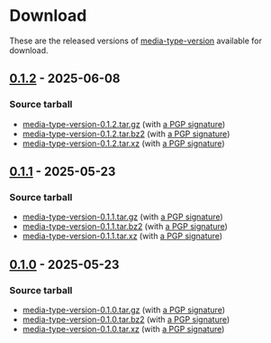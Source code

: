 <!--
SPDX-FileCopyrightText: Peter Pentchev <roam@ringlet.net>
SPDX-License-Identifier: BSD-2-Clause
-->

# Download

These are the released versions of [media-type-version](index.md) available for download.

## [0.1.2] - 2025-06-08

### Source tarball

- [media-type-version-0.1.2.tar.gz](https://devel.ringlet.net/files/devel/media-type-version/media-type-version-0.1.2.tar.gz)
  (with [a PGP signature](https://devel.ringlet.net/files/devel/media-type-version/media-type-version-0.1.2.tar.gz.asc))
- [media-type-version-0.1.2.tar.bz2](https://devel.ringlet.net/files/devel/media-type-version/media-type-version-0.1.2.tar.bz2)
  (with [a PGP signature](https://devel.ringlet.net/files/devel/media-type-version/media-type-version-0.1.2.tar.bz2.asc))
- [media-type-version-0.1.2.tar.xz](https://devel.ringlet.net/files/devel/media-type-version/media-type-version-0.1.2.tar.xz)
  (with [a PGP signature](https://devel.ringlet.net/files/devel/media-type-version/media-type-version-0.1.2.tar.xz.asc))

## [0.1.1] - 2025-05-23

### Source tarball

- [media-type-version-0.1.1.tar.gz](https://devel.ringlet.net/files/devel/media-type-version/media-type-version-0.1.1.tar.gz)
  (with [a PGP signature](https://devel.ringlet.net/files/devel/media-type-version/media-type-version-0.1.1.tar.gz.asc))
- [media-type-version-0.1.1.tar.bz2](https://devel.ringlet.net/files/devel/media-type-version/media-type-version-0.1.1.tar.bz2)
  (with [a PGP signature](https://devel.ringlet.net/files/devel/media-type-version/media-type-version-0.1.1.tar.bz2.asc))
- [media-type-version-0.1.1.tar.xz](https://devel.ringlet.net/files/devel/media-type-version/media-type-version-0.1.1.tar.xz)
  (with [a PGP signature](https://devel.ringlet.net/files/devel/media-type-version/media-type-version-0.1.1.tar.xz.asc))

## [0.1.0] - 2025-05-23

### Source tarball

- [media-type-version-0.1.0.tar.gz](https://devel.ringlet.net/files/devel/media-type-version/media-type-version-0.1.0.tar.gz)
  (with [a PGP signature](https://devel.ringlet.net/files/devel/media-type-version/media-type-version-0.1.0.tar.gz.asc))
- [media-type-version-0.1.0.tar.bz2](https://devel.ringlet.net/files/devel/media-type-version/media-type-version-0.1.0.tar.bz2)
  (with [a PGP signature](https://devel.ringlet.net/files/devel/media-type-version/media-type-version-0.1.0.tar.bz2.asc))
- [media-type-version-0.1.0.tar.xz](https://devel.ringlet.net/files/devel/media-type-version/media-type-version-0.1.0.tar.xz)
  (with [a PGP signature](https://devel.ringlet.net/files/devel/media-type-version/media-type-version-0.1.0.tar.xz.asc))

[0.1.2]: https://gitlab.com/ppentchev/media-type-version/-/tags/release%2F0.1.2
[0.1.1]: https://gitlab.com/ppentchev/media-type-version/-/tags/release%2F0.1.1
[0.1.0]: https://gitlab.com/ppentchev/media-type-version/-/tags/release%2F0.1.0
